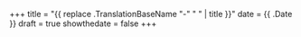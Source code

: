 +++
title = "{{ replace .TranslationBaseName "-" " " | title }}"
date = {{ .Date }}
draft = true
showthedate = false
+++
